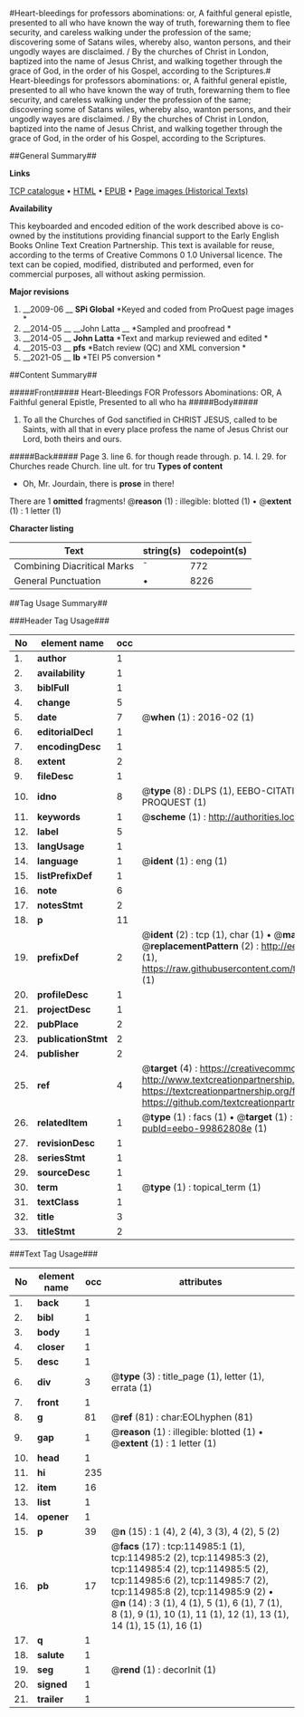 #Heart-bleedings for professors abominations: or, A faithful general epistle, presented to all who have known the way of truth, forewarning them to flee security, and careless walking under the profession of the same; discovering some of Satans wiles, whereby also, wanton persons, and their ungodly wayes are disclaimed. / By the churches of Christ in London, baptized into the name of Jesus Christ, and walking together through the grace of God, in the order of his Gospel, according to the Scriptures.#
Heart-bleedings for professors abominations: or, A faithful general epistle, presented to all who have known the way of truth, forewarning them to flee security, and careless walking under the profession of the same; discovering some of Satans wiles, whereby also, wanton persons, and their ungodly wayes are disclaimed. / By the churches of Christ in London, baptized into the name of Jesus Christ, and walking together through the grace of God, in the order of his Gospel, according to the Scriptures.

##General Summary##

**Links**

[TCP catalogue](http://www.ota.ox.ac.uk/tcp/)  • 
[HTML](http://tei.it.ox.ac.uk/tcp/Texts-HTML/free/A86/A86159.html)  • 
[EPUB](http://tei.it.ox.ac.uk/tcp/Texts-EPUB/free/A86/A86159.epub) • 
[Page images (Historical Texts)](https://historicaltexts.jisc.ac.uk/eebo-99862808e)

**Availability**

This keyboarded and encoded edition of the work described above is co-owned by the
    institutions providing financial support to the Early English Books Online Text Creation
    Partnership. This text is available for reuse, according to the terms of  Creative Commons 0 1.0 Universal
    licence. The text can be copied, modified, distributed and performed, even for commercial
    purposes, all without asking permission.

**Major revisions**

1. __2009-06 __ __SPi Global__ *Keyed and coded from ProQuest page images *
1. __2014-05 __ __John Latta __ *Sampled and proofread *
1. __2014-05 __ __John Latta__ *Text and markup reviewed and edited *
1. __2015-03 __ __pfs__ *Batch review (QC) and XML conversion *
1. __2021-05 __ __lb__ *TEI P5 conversion *

##Content Summary##

#####Front#####
Heart-Bleedings FOR Professors Abominations: OR, A Faithful general Epistle, Presented to all who ha
#####Body#####

1. To all the Churches of God sanctified in CHRIST JESUS, called to be Saints, with all that in every place profess the name of Jesus Christ our Lord, both theirs and ours.

#####Back#####
Page 3. line 6. for though reade through. p. 14. l. 29. for Churches reade Church. line ult. for tru
**Types of content**

  * Oh, Mr. Jourdain, there is **prose** in there!

There are 1 **omitted** fragments! 
 @__reason__ (1) : illegible: blotted (1)  •  @__extent__ (1) : 1 letter (1)

**Character listing**


|Text|string(s)|codepoint(s)|
|---|---|---|
|Combining             Diacritical Marks|̄|772|
|General Punctuation|•|8226|

##Tag Usage Summary##

###Header Tag Usage###

|No|element name|occ|attributes|
|---|---|---|---|
|1.|__author__|1||
|2.|__availability__|1||
|3.|__biblFull__|1||
|4.|__change__|5||
|5.|__date__|7| @__when__ (1) : 2016-02 (1)|
|6.|__editorialDecl__|1||
|7.|__encodingDesc__|1||
|8.|__extent__|2||
|9.|__fileDesc__|1||
|10.|__idno__|8| @__type__ (8) : DLPS (1), EEBO-CITATION (1), VID (1), EEBO-PROQUEST (1), STC (3), PROQUEST (1)|
|11.|__keywords__|1| @__scheme__ (1) : http://authorities.loc.gov/ (1)|
|12.|__label__|5||
|13.|__langUsage__|1||
|14.|__language__|1| @__ident__ (1) : eng (1)|
|15.|__listPrefixDef__|1||
|16.|__note__|6||
|17.|__notesStmt__|2||
|18.|__p__|11||
|19.|__prefixDef__|2| @__ident__ (2) : tcp (1), char (1)  •  @__matchPattern__ (2) : ([0-9\-]+):([0-9IVX]+) (1), (.+) (1)  •  @__replacementPattern__ (2) : http://eebo.chadwyck.com/downloadtiff?vid=$1&page=$2 (1), https://raw.githubusercontent.com/textcreationpartnership/Texts/master/tcpchars.xml#$1 (1)|
|20.|__profileDesc__|1||
|21.|__projectDesc__|1||
|22.|__pubPlace__|2||
|23.|__publicationStmt__|2||
|24.|__publisher__|2||
|25.|__ref__|4| @__target__ (4) : https://creativecommons.org/publicdomain/zero/1.0/ (1), http://www.textcreationpartnership.org/docs/. (1), https://textcreationpartnership.org/faq/#faq05 (1), https://github.com/textcreationpartnership (1)|
|26.|__relatedItem__|1| @__type__ (1) : facs (1)  •  @__target__ (1) : https://data.historicaltexts.jisc.ac.uk/view?pubId=eebo-99862808e (1)|
|27.|__revisionDesc__|1||
|28.|__seriesStmt__|1||
|29.|__sourceDesc__|1||
|30.|__term__|1| @__type__ (1) : topical_term (1)|
|31.|__textClass__|1||
|32.|__title__|3||
|33.|__titleStmt__|2||


###Text Tag Usage###

|No|element name|occ|attributes|
|---|---|---|---|
|1.|__back__|1||
|2.|__bibl__|1||
|3.|__body__|1||
|4.|__closer__|1||
|5.|__desc__|1||
|6.|__div__|3| @__type__ (3) : title_page (1), letter (1), errata (1)|
|7.|__front__|1||
|8.|__g__|81| @__ref__ (81) : char:EOLhyphen (81)|
|9.|__gap__|1| @__reason__ (1) : illegible: blotted (1)  •  @__extent__ (1) : 1 letter (1)|
|10.|__head__|1||
|11.|__hi__|235||
|12.|__item__|16||
|13.|__list__|1||
|14.|__opener__|1||
|15.|__p__|39| @__n__ (15) : 1 (4), 2 (4), 3 (3), 4 (2), 5 (2)|
|16.|__pb__|17| @__facs__ (17) : tcp:114985:1 (1), tcp:114985:2 (2), tcp:114985:3 (2), tcp:114985:4 (2), tcp:114985:5 (2), tcp:114985:6 (2), tcp:114985:7 (2), tcp:114985:8 (2), tcp:114985:9 (2)  •  @__n__ (14) : 3 (1), 4 (1), 5 (1), 6 (1), 7 (1), 8 (1), 9 (1), 10 (1), 11 (1), 12 (1), 13 (1), 14 (1), 15 (1), 16 (1)|
|17.|__q__|1||
|18.|__salute__|1||
|19.|__seg__|1| @__rend__ (1) : decorInit (1)|
|20.|__signed__|1||
|21.|__trailer__|1||
